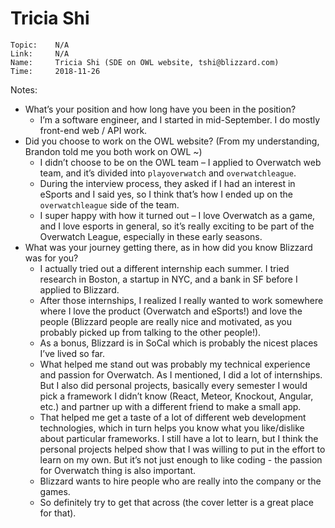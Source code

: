 # Tricia Shi

```
Topic:    N/A
Link:     N/A
Name:     Tricia Shi (SDE on OWL website, tshi@blizzard.com)
Time:     2018-11-26
```

Notes:

- What’s your position and how long have you been in the position?
  - I’m a software engineer, and I started in mid-September. I do mostly front-end web / API work.
- Did you choose to work on the OWL website? (From my understanding, Brandon told me you both work on OWL ~)
  - I didn’t choose to be on the OWL team – I applied to Overwatch web team, and it’s divided into `playoverwatch` and `overwatchleague`.
  - During the interview process, they asked if I had an interest in eSports and I said yes, so I think that’s how I ended up on the `overwatchleague` side of the team.
  - I super happy with how it turned out – I love Overwatch as a game, and I love esports in general, so it’s really exciting to be part of the Overwatch League, especially in these early seasons.
- What was your journey getting there, as in how did you know Blizzard was for you?
  - I actually tried out a different internship each summer. I tried research in Boston, a startup in NYC, and a bank in SF before I applied to Blizzard.
  - After those internships, I realized I really wanted to work somewhere where I love the product (Overwatch and eSports!) and love the people (Blizzard people are really nice and motivated, as you probably picked up from talking to the other people!).
  - As a bonus, Blizzard is in SoCal which is probably the nicest places I’ve lived so far.
  - What helped me stand out was probably my technical experience and passion for Overwatch. As I mentioned, I did a lot of internships. But I also did personal projects, basically every semester I would pick a framework I didn’t know (React, Meteor, Knockout, Angular, etc.) and partner up with a different friend to make a small app.
  - That helped me get a taste of a lot of different web development technologies, which in turn helps you know what you like/dislike about particular frameworks. I still have a lot to learn, but I think the personal projects helped show that I was willing to put in the effort to learn on my own. But it’s not just enough to like coding - the passion for Overwatch thing is also important.
  - Blizzard wants to hire people who are really into the company or the games.
  - So definitely try to get that across (the cover letter is a great place for that).
